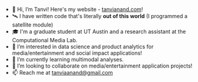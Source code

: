 - 👋 Hi, I’m Tanvi! Here's my website - [tanvianand.com](website)!
- 🛰️ I have written code that's literally **out of this world** (I programmed a satellite module)
- 🎓 I'm a graduate student at UT Austin and a research assistant at the Computational Media Lab.
- 👀 I’m interested in data science and product analytics for media/entertainment and social impact applications!
- 🌱 I’m currently learning multimodal analyses.
- 💞️ I’m looking to collaborate on media/entertainment application projects!
- 📫 Reach me at tanviaanand@gmail.com
